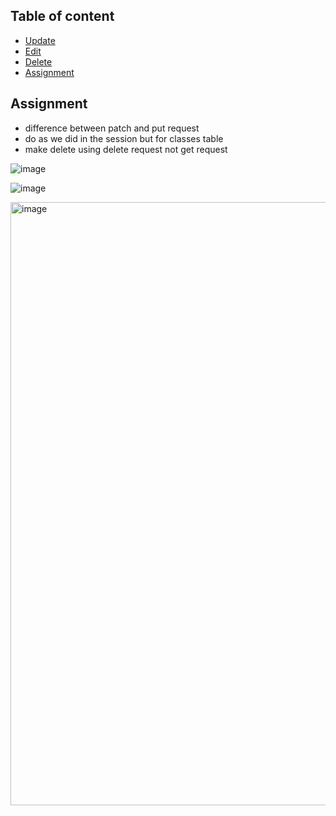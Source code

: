 

## Table of content
- [Update](#Update)
- [Edit](#Edit)
- [Delete](#Delete)
- [Assignment](#Assignment)
  
## Assignment

- difference between patch and put request
- do as we did in the session but for classes table
- make delete using delete request not get request


![image](https://github.com/user-attachments/assets/e3e74534-2a70-4f80-89a0-9eef48577255)

![image](https://github.com/user-attachments/assets/245b2a77-e2a6-4efc-a144-22d2b8aa3938)


<img width="965" alt="image" src="https://github.com/user-attachments/assets/83fb0905-9934-4155-8f97-baa8b94012c3">

